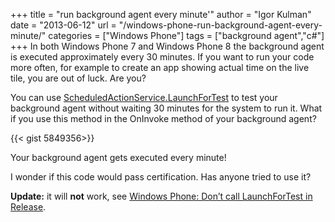 +++
title = "run background agent every minute'"
author = "Igor Kulman"
date = "2013-06-12"
url = "/windows-phone-run-background-agent-every-minute/"
categories = ["Windows Phone"]
tags = ["background agent","c#"]
+++
In both Windows Phone 7 and Windows Phone 8 the background agent is executed approximately every 30 minutes. If you want to run your code more often, for example to create an app showing actual time on the live tile, you are out of luck. Are you? 

You can use [ScheduledActionService.LaunchForTest][1] to test your background agent without waiting 30 minutes for the system to run it. What if you use this method in the OnInvoke method of your background agent?

<!--more-->

{{< gist 5849356>}}

Your background agent gets executed every minute! 

I wonder if this code would pass certification. Has anyone tried to use it?

**Update:** it will **not** work, see [Windows Phone: Don’t call LaunchForTest in Release][3].

 [1]: http://msdn.microsoft.com/en-US/library/windowsphone/develop/microsoft.phone.scheduler.scheduledactionservice.launchfortest(v=vs.105).aspx
 [2]: http://blog.kulman.sk/wp-content/uploads/2013/06/CSWP7ScheduledTaskAgent.zip
 [3]: http://blog.mjfnet.com/2013/01/10/windows-phone-dont-call-launchfortest-in-release/
